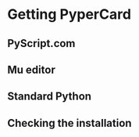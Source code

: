 # Getting PyperCard

## PyScript.com

## Mu editor

## Standard Python

## Checking the installation
